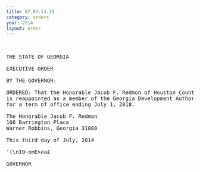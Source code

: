 ```yaml
---
title: 07.03.14.19
category: orders
year: 2014
layout: order
---
```


<pre> 

THE STATE OF GEORGIA

EXECUTIVE ORDER

BY THE GOVERNOR:

ORDERED: That the Honorable Jacob F. Redmon of Houston County, Georgia,
is reappointed as a member of the Georgia Development Authority
for a term of office ending July 1, 2018.

The Honorable Jacob F. Redmon
106 Barrington Place
Warner Robbins, Georgia 31088

This third day of July, 2014

‘(\nIO~omE>ea£

GOVERNOR

</pre>
